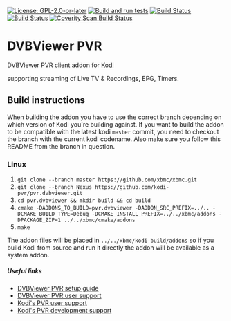 [![License: GPL-2.0-or-later](https://img.shields.io/badge/License-GPL%20v2+-blue.svg)](LICENSE.md)
[![Build and run tests](https://github.com/kodi-pvr/pvr.dvbviewer/actions/workflows/build.yml/badge.svg?branch=Omega)](https://github.com/kodi-pvr/pvr.dvbviewer/actions/workflows/build.yml)
[![Build Status](https://ci.appveyor.com/api/projects/status/github/manuelm/pvr.dvbviewer?svg=true)](https://ci.appveyor.com/project/manuelm/pvr.dvbviewer)
[![Build Status](https://jenkins.kodi.tv/view/Addons/job/kodi-pvr/job/pvr.dvbviewer/job/Omega/badge/icon)](https://jenkins.kodi.tv/blue/organizations/jenkins/kodi-pvr%2Fpvr.dvbviewer/branches/)
[![Coverity Scan Build Status](https://scan.coverity.com/projects/5120/badge.svg)](https://scan.coverity.com/projects/5120)

# DVBViewer PVR
DVBViewer PVR client addon for [Kodi](https://kodi.tv)

supporting streaming of Live TV & Recordings, EPG, Timers.

## Build instructions

When building the addon you have to use the correct branch depending on which version of Kodi you're building against.
If you want to build the addon to be compatible with the latest kodi `master` commit, you need to checkout the branch with the current kodi codename.
Also make sure you follow this README from the branch in question.

### Linux

1. `git clone --branch master https://github.com/xbmc/xbmc.git`
2. `git clone --branch Nexus https://github.com/kodi-pvr/pvr.dvbviewer.git`
3. `cd pvr.dvbviewer && mkdir build && cd build`
4. `cmake -DADDONS_TO_BUILD=pvr.dvbviewer -DADDON_SRC_PREFIX=../.. -DCMAKE_BUILD_TYPE=Debug -DCMAKE_INSTALL_PREFIX=../../xbmc/addons -DPACKAGE_ZIP=1 ../../xbmc/cmake/addons`
5. `make`

The addon files will be placed in `../../xbmc/kodi-build/addons` so if you build Kodi from source and run it directly
the addon will be available as a system addon.

##### Useful links

* [DVBViewer PVR setup guide](https://kodi.wiki/view/Add-on:DVBViewer_Client)
* [DVBViewer PVR user support](https://forum.kodi.tv/forumdisplay.php?fid=219)
* [Kodi's PVR user support](https://forum.kodi.tv/forumdisplay.php?fid=167)
* [Kodi's PVR development support](https://forum.kodi.tv/forumdisplay.php?fid=136)
